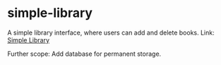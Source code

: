 # simple-library

A simple library interface, where users can add and delete books.
Link: [Simple Library](https://lavanyagarg112.github.io/simple-library/)

Further scope: Add database for permanent storage.
